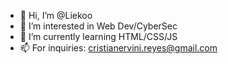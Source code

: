 - 👋 Hi, I’m @Liekoo
- 👀 I’m interested in Web Dev/CyberSec
- 🌱 I’m currently learning HTML/CSS/JS
- 📫 For inquiries: cristianervini.reyes@gmail.com

<!---
Liekoo/Liekoo is a ✨ special ✨ repository because its `README.md` (this file) appears on your GitHub profile.
You can click the Preview link to take a look at your changes.
--->
